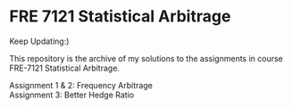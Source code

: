 # FRE 7121 Statistical Arbitrage

Keep Updating:)  
  
This repository is the archive of my solutions to the assignments in course FRE-7121 Statistical Arbitrage.  

Assignment 1 & 2: Frequency Arbitrage  
Assignment 3: Better Hedge Ratio
